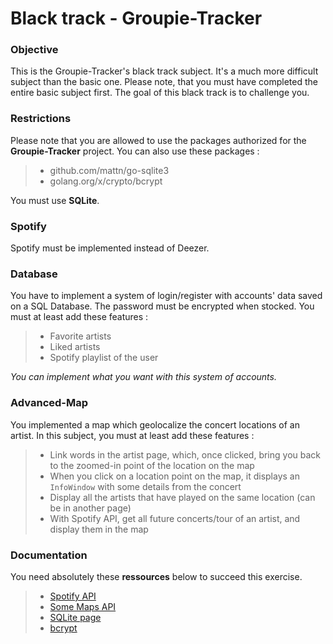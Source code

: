 # Black track - Groupie-Tracker

### Objective

This is the Groupie-Tracker's black track subject. It's  a much more difficult subject than the basic one.
Please note, that you must have completed the entire basic subject first. The goal of this black track is to challenge you.
<br>

### Restrictions

Please note that you are allowed to use the packages authorized for the **Groupie-Tracker** project.
You can also use these packages :
> - github.com/mattn/go-sqlite3
> - golang.org/x/crypto/bcrypt

You must use **SQLite**.

### Spotify

Spotify must be implemented instead of Deezer.

### Database

You have to implement a system of login/register with accounts' data saved on a SQL Database.
The password must be encrypted when stocked.
You must at least add these features :
> - Favorite artists
> - Liked artists
> - Spotify playlist of the user

*You can implement what you want with this system of accounts.*

### Advanced-Map

You implemented a map which geolocalize the concert locations of an artist.
In this subject, you must at least add these features :
> - Link words in the artist page, which, once clicked, bring you back to the zoomed-in point of the location on the map
> - When you click on a location point on the map, it displays an ```InfoWindow``` with some details from the concert
> - Display all the artists that have played on the same location (can be in another page)
> - With Spotify API, get all future concerts/tour of an artist, and display them in the map

### Documentation

You need absolutely these **ressources** below to succeed this exercise.

> - [Spotify API](https://developer.spotify.com/documentation/web-api/)
> - [Some Maps API](https://rapidapi.com/blog/top-map-apis/)
> - [SQLite page](https://www.sqlite.org/index.html)
> - [bcrypt](https://pkg.go.dev/golang.org/x/crypto/bcrypt)
